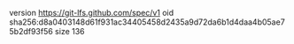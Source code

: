 version https://git-lfs.github.com/spec/v1
oid sha256:d8a0403148d61f931ac34405458d2435a9d72da6b1d4daa4b05ae75b2df93f56
size 136
